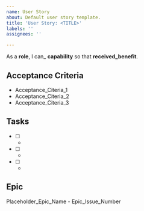 ```yaml
---
name: User Story
about: Default user story template.
title: 'User Story: <TITLE>'
labels: ''
assignees: ''

---
```


As a  **role**,  I can_ **capability**  so that  **received_benefit**.

## Acceptance Criteria

- Acceptance_Citeria_1
- Acceptance_Citeria_2
- Acceptance_Citeria_3

## Tasks

- [ ] - 
- [ ] - 
- [ ] -

## Epic

Placeholder_Epic_Name - Epic_Issue_Number
